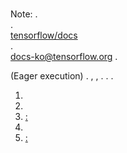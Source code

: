 #   

Note:     .            
[  ](https://www.tensorflow.org/?hl=en)     .    
 [tensorflow/docs](https://github.com/tensorflow/docs)     
.    
[docs-ko@tensorflow.org](https://groups.google.com/a/tensorflow.org/forum/#!forum/docs-ko)
  .

 (Eager execution)         . 
  ,  ,      .        .
[  ](https://github.com/tensorflow/docs/blob/master/site/en/r1/guide/eager.ipynb).

1. [ ](eager_basics.ipynb)
2. [   ](automatic_differentiation.ipynb)
3. [   : ](custom_training.ipynb)
4. [  ](custom_layers.ipynb)
5. [   :  ](custom_training_walkthrough.ipynb)
